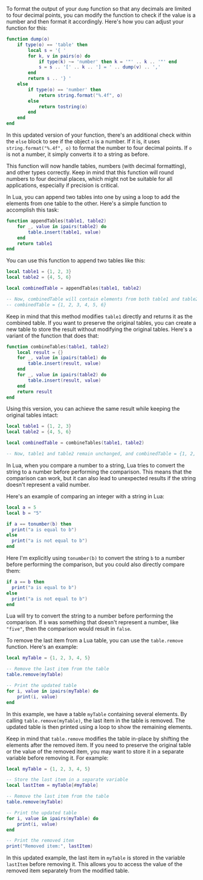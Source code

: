 To format the output of your `dump` function so that any decimals are limited to four decimal points, you can modify the function to check if the value is a number and then format it accordingly. Here's how you can adjust your function for this:

```lua
function dump(o)
    if type(o) == 'table' then
        local s = '{ '
        for k, v in pairs(o) do
            if type(k) ~= 'number' then k = '"' .. k .. '"' end
            s = s .. '[' .. k .. '] = ' .. dump(v) .. ','
        end
        return s .. '} '
    else
        if type(o) == 'number' then
            return string.format("%.4f", o)
        else
            return tostring(o)
        end
    end
end
```

In this updated version of your function, there's an additional check within the `else` block to see if the object `o` is a number. If it is, it uses `string.format("%.4f", o)` to format the number to four decimal points. If `o` is not a number, it simply converts it to a string as before. 

This function will now handle tables, numbers (with decimal formatting), and other types correctly. Keep in mind that this function will round numbers to four decimal places, which might not be suitable for all applications, especially if precision is critical.

In Lua, you can append two tables into one by using a loop to add the elements from one table to the other. Here's a simple function to accomplish this task:

```lua
function appendTables(table1, table2)
    for _, value in ipairs(table2) do
        table.insert(table1, value)
    end
    return table1
end
```

You can use this function to append two tables like this:

```lua
local table1 = {1, 2, 3}
local table2 = {4, 5, 6}

local combinedTable = appendTables(table1, table2)

-- Now, combinedTable will contain elements from both table1 and table2
-- combinedTable = {1, 2, 3, 4, 5, 6}
```

Keep in mind that this method modifies `table1` directly and returns it as the combined table. If you want to preserve the original tables, you can create a new table to store the result without modifying the original tables. Here's a variant of the function that does that:

```lua
function combineTables(table1, table2)
    local result = {}
    for _, value in ipairs(table1) do
        table.insert(result, value)
    end
    for _, value in ipairs(table2) do
        table.insert(result, value)
    end
    return result
end
```

Using this version, you can achieve the same result while keeping the original tables intact:

```lua
local table1 = {1, 2, 3}
local table2 = {4, 5, 6}

local combinedTable = combineTables(table1, table2)

-- Now, table1 and table2 remain unchanged, and combinedTable = {1, 2, 3, 4, 5, 6}
```

In Lua, when you compare a number to a string, Lua tries to convert the string to a number before performing the comparison. This means that the comparison can work, but it can also lead to unexpected results if the string doesn't represent a valid number.

Here's an example of comparing an integer with a string in Lua:

```lua
local a = 5
local b = "5"

if a == tonumber(b) then
  print("a is equal to b")
else
  print("a is not equal to b")
end
```

Here I'm explicitly using `tonumber(b)` to convert the string `b` to a number before performing the comparison, but you could also directly compare them:

```lua
if a == b then
  print("a is equal to b")
else
  print("a is not equal to b")
end
```

Lua will try to convert the string to a number before performing the comparison. If `b` was something that doesn't represent a number, like `"five"`, then the comparison would result in `false`.

To remove the last item from a Lua table, you can use the `table.remove` function. Here's an example:

```lua
local myTable = {1, 2, 3, 4, 5}

-- Remove the last item from the table
table.remove(myTable)

-- Print the updated table
for i, value in ipairs(myTable) do
    print(i, value)
end
```

In this example, we have a table `myTable` containing several elements. By calling `table.remove(myTable)`, the last item in the table is removed. The updated table is then printed using a loop to show the remaining elements.

Keep in mind that `table.remove` modifies the table in-place by shifting the elements after the removed item. If you need to preserve the original table or the value of the removed item, you may want to store it in a separate variable before removing it. For example:

```lua
local myTable = {1, 2, 3, 4, 5}

-- Store the last item in a separate variable
local lastItem = myTable[#myTable]

-- Remove the last item from the table
table.remove(myTable)

-- Print the updated table
for i, value in ipairs(myTable) do
    print(i, value)
end

-- Print the removed item
print("Removed item:", lastItem)
```

In this updated example, the last item in `myTable` is stored in the variable `lastItem` before removing it. This allows you to access the value of the removed item separately from the modified table.
